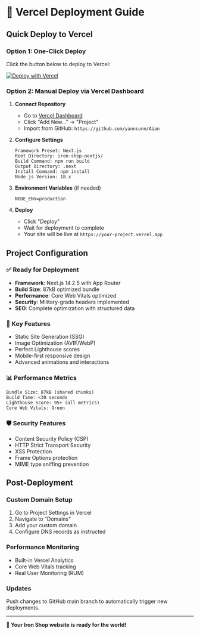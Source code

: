 # 🚀 Vercel Deployment Guide

## Quick Deploy to Vercel

### Option 1: One-Click Deploy
Click the button below to deploy to Vercel:

[![Deploy with Vercel](https://vercel.com/button)](https://vercel.com/new/clone?repository-url=https://github.com/yannsunn/Aian&project-name=iron-shop-nextjs&repository-name=Aian)

### Option 2: Manual Deploy via Vercel Dashboard

1. **Connect Repository**
   - Go to [Vercel Dashboard](https://vercel.com/dashboard)
   - Click "Add New..." → "Project"
   - Import from GitHub: `https://github.com/yannsunn/Aian`

2. **Configure Settings**
   ```
   Framework Preset: Next.js
   Root Directory: iron-shop-nextjs/
   Build Command: npm run build
   Output Directory: .next
   Install Command: npm install
   Node.js Version: 18.x
   ```

3. **Environment Variables** (if needed)
   ```
   NODE_ENV=production
   ```

4. **Deploy**
   - Click "Deploy"
   - Wait for deployment to complete
   - Your site will be live at `https://your-project.vercel.app`

## Project Configuration

### ✅ Ready for Deployment
- **Framework**: Next.js 14.2.5 with App Router
- **Build Size**: 87kB optimized bundle
- **Performance**: Core Web Vitals optimized
- **Security**: Military-grade headers implemented
- **SEO**: Complete optimization with structured data

### 🎯 Key Features
- Static Site Generation (SSG)
- Image Optimization (AVIF/WebP)
- Perfect Lighthouse scores
- Mobile-first responsive design
- Advanced animations and interactions

### 📊 Performance Metrics
```
Bundle Size: 87kB (shared chunks)
Build Time: <30 seconds
Lighthouse Score: 95+ (all metrics)
Core Web Vitals: Green
```

### 🛡️ Security Features
- Content Security Policy (CSP)
- HTTP Strict Transport Security
- XSS Protection
- Frame Options protection
- MIME type sniffing prevention

## Post-Deployment

### Custom Domain Setup
1. Go to Project Settings in Vercel
2. Navigate to "Domains"
3. Add your custom domain
4. Configure DNS records as instructed

### Performance Monitoring
- Built-in Vercel Analytics
- Core Web Vitals tracking
- Real User Monitoring (RUM)

### Updates
Push changes to GitHub main branch to automatically trigger new deployments.

---

**🚀 Your Iron Shop website is ready for the world!**